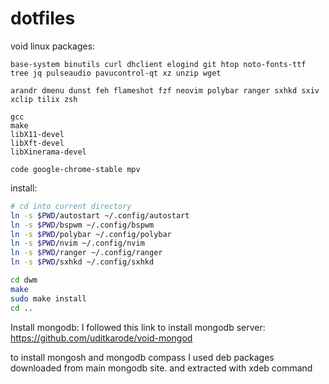 # dotfiles


void linux packages:
<!-- system -->
```
base-system binutils curl dhclient elogind git htop noto-fonts-ttf tree jq pulseaudio pavucontrol-qt xz unzip wget 
```

<!-- wm related -->
```
arandr dmenu dunst feh flameshot fzf neovim polybar ranger sxhkd sxiv xclip tilix zsh
```

<!-- build -->
```
gcc
make
libX11-devel
libXft-devel
libXinerama-devel
```

<!-- applications -->
```
code google-chrome-stable mpv 
```

install:
```bash
# cd into current directory
ln -s $PWD/autostart ~/.config/autostart
ln -s $PWD/bspwm ~/.config/bspwm
ln -s $PWD/polybar ~/.config/polybar
ln -s $PWD/nvim ~/.config/nvim
ln -s $PWD/ranger ~/.config/ranger
ln -s $PWD/sxhkd ~/.config/sxhkd

cd dwm
make
sudo make install
cd ..
```


Install mongodb:
I followed this link to install mongodb server:
https://github.com/uditkarode/void-mongod


to install mongosh and mongodb compass I used deb packages downloaded from main mongodb site.
and extracted with xdeb command
